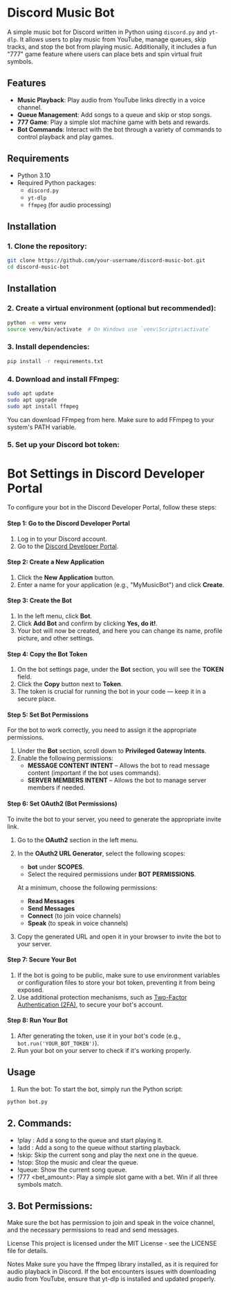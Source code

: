 # Discord Music Bot

A simple music bot for Discord written in Python using `discord.py` and `yt-dlp`. It allows users to play music from YouTube, manage queues, skip tracks, and stop the bot from playing music. Additionally, it includes a fun "777" game feature where users can place bets and spin virtual fruit symbols.

## Features

- **Music Playback**: Play audio from YouTube links directly in a voice channel.
- **Queue Management**: Add songs to a queue and skip or stop songs.
- **777 Game**: Play a simple slot machine game with bets and rewards.
- **Bot Commands**: Interact with the bot through a variety of commands to control playback and play games.

## Requirements

- Python 3.10
- Required Python packages:
  - `discord.py`
  - `yt-dlp`
  - `ffmpeg` (for audio processing)

## Installation

### 1. Clone the repository:

```bash
git clone https://github.com/your-username/discord-music-bot.git
cd discord-music-bot
```
## Installation

### 2. Create a virtual environment (optional but recommended):

```bash
python -m venv venv
source venv/bin/activate  # On Windows use `venv\Scripts\activate`
```
### 3. Install dependencies:
```bash
pip install -r requirements.txt
```
### 4. Download and install FFmpeg:
```bash
sudo apt update
sudo apt upgrade
sudo apt install ffmpeg
```
You can download FFmpeg from here. Make sure to add FFmpeg to your system's PATH variable.

### 5. Set up your Discord bot token:
# Bot Settings in Discord Developer Portal

To configure your bot in the Discord Developer Portal, follow these steps:

#### Step 1: Go to the Discord Developer Portal

1. Log in to your Discord account.
2. Go to the [Discord Developer Portal](https://discord.com/developers/applications).

#### Step 2: Create a New Application

1. Click the **New Application** button.
2. Enter a name for your application (e.g., "MyMusicBot") and click **Create**.

#### Step 3: Create the Bot

1. In the left menu, click **Bot**.
2. Click **Add Bot** and confirm by clicking **Yes, do it!**.
3. Your bot will now be created, and here you can change its name, profile picture, and other settings.

#### Step 4: Copy the Bot Token

1. On the bot settings page, under the **Bot** section, you will see the **TOKEN** field.
2. Click the **Copy** button next to **Token**.
3. The token is crucial for running the bot in your code — keep it in a secure place.

#### Step 5: Set Bot Permissions

For the bot to work correctly, you need to assign it the appropriate permissions.

1. Under the **Bot** section, scroll down to **Privileged Gateway Intents**.
2. Enable the following permissions:
   - **MESSAGE CONTENT INTENT** – Allows the bot to read message content (important if the bot uses commands).
   - **SERVER MEMBERS INTENT** – Allows the bot to manage server members if needed.

#### Step 6: Set OAuth2 (Bot Permissions)

To invite the bot to your server, you need to generate the appropriate invite link.

1. Go to the **OAuth2** section in the left menu.
2. In the **OAuth2 URL Generator**, select the following scopes:
   - **bot** under **SCOPES**.
   - Select the required permissions under **BOT PERMISSIONS**.

   At a minimum, choose the following permissions:
   - **Read Messages**
   - **Send Messages**
   - **Connect** (to join voice channels)
   - **Speak** (to speak in voice channels)

3. Copy the generated URL and open it in your browser to invite the bot to your server.

#### Step 7: Secure Your Bot

1. If the bot is going to be public, make sure to use environment variables or configuration files to store your bot token, preventing it from being exposed.
2. Use additional protection mechanisms, such as [Two-Factor Authentication (2FA)](https://discord.com/verify), to secure your bot's account.

#### Step 8: Run Your Bot

1. After generating the token, use it in your bot's code (e.g., `bot.run('YOUR_BOT_TOKEN')`).
2. Run your bot on your server to check if it's working properly.


## Usage
1. Run the bot:
To start the bot, simply run the Python script:

```bash
python bot.py
```
## 2. Commands:
- !play <YouTube URL>: Add a song to the queue and start playing it.
- !add <YouTube URL>: Add a song to the queue without starting playback.
- !skip: Skip the current song and play the next one in the queue.
- !stop: Stop the music and clear the queue.
- !queue: Show the current song queue.
- !777 <bet_amount>: Play a simple slot game with a bet. Win if all three symbols match.
## 3. Bot Permissions:
Make sure the bot has permission to join and speak in the voice channel, and the necessary permissions to read and send messages.

License
This project is licensed under the MIT License - see the LICENSE file for details.

Notes
Make sure you have the ffmpeg library installed, as it is required for audio playback in Discord.
If the bot encounters issues with downloading audio from YouTube, ensure that yt-dlp is installed and updated properly.

